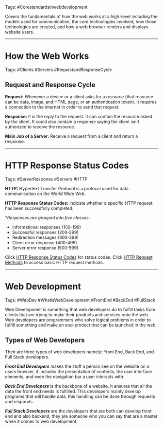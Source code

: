 Tags: #Corestandardsinwebdevelopment 

Covers the fundamentals of how the web works at a high-level including the models used for communication, the core technologies involved, how those technologies are created, and how a web browser renders and displays website users.

---
# How the Web Works

Tags: #Clients #Servers #RequestandResponseCycle

## Request and Response Cycle

**Request:** Whenever a device or a client asks for a *resource* (that resource can be data, image, and HTML page, or an authentication token). It requires a connection to the internet in order to send that request.

**Response:** It is the *reply* to the request. It can contain the resource asked by the client. It could also contain a response saying the client isn't authorized to receive the resource.

**Main Job of a Server:** Receive a request from a client and return a response. 

---
# HTTP Response Status Codes

Tags: #ServerResponse #Servers #HTTP

**HTTP:** Hypertext Transfer Protocol is a protocol used for data communication on the World Wide Web.

**HTTP Response Status Codes:** indicate whether a specific HTTP request has been successfully completed.

**Responses are grouped into five classes:*
* Informational responses (100-199)
* Successful responses (200-299)
* Redirection messages (300-399)
* Client error response (400-499)
* Server error response (500-599)

Click [HTTP Response Status Codes](https://developer.mozilla.org/en-US/docs/Web/HTTP/Reference/Status) for status codes. 
Click [HTTP Request Methods](https://developer.mozilla.org/en-US/docs/Web/HTTP/Reference/Methods) to access basic HTTP request methods.

---
# Web Development 

Tags: #WebDev #WhatisWebDevelopment #FrontEnd #BackEnd #FullStack

Web Development is something that web developers do to fulfill tasks from clients that are trying to make their products and services onto the web. Web developers are programmers who solve logical problems in order to fulfill something and make an end-product that can be launched in the web. 

## Types of Web Developers

Their are three types of web developers namely: Front End, Back End, and Full Stack developers. 

***Front End Developers*** makes the stuff a person see on the website on a users browser, it includes the presentation of contents, the user interface elements, and even the navigation bar a user interacts with. 

***Back End Developers*** is the backbone of a website. It ensures that all the data the front end needs is fulfilled. This developers mainly develop programs that will handle data, this handling can be done through requests and responds.

***Full Stack Developers*** are the developers that are both can develop front end and also backend, they are someone who you can say that are a master when it comes to web development. 